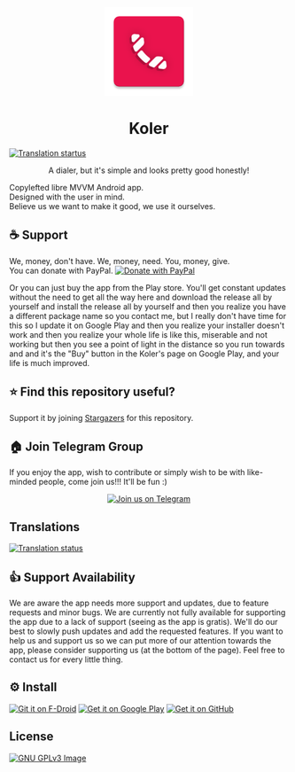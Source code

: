 <p align="center">
	       <img src="./koler/src/main/ic_launcher-web.png" width=160 height=160>
</p>

<h1 align="center">
          Koler
</h1>

<a href="https://hosted.weblate.org/engage/koler/">
<img src="https://hosted.weblate.org/widgets/koler/-/svg-badge.svg" alt="Translation startus" />
</a>

<p align="center">
         A dialer, but it's simple and looks pretty good honestly!
</p>

Copylefted libre MVVM Android app. \
Designed with the user in mind. \
Believe us we want to make it good, we use it ourselves.

## ☕ Support
We, money, don't have.
We, money, need.
You, money, give.
</br>
You can donate with PayPal.
[![Donate with PayPal](https://raw.githubusercontent.com/stefan-niedermann/paypal-donate-button/master/paypal-donate-button.png)](https://paypal.me/theroeiedri?locale.x=en_US)

Or you can just buy the app from the Play store.
You'll get constant updates without the need to get all the way here and download the release all by yourself and install the release all by yourself and then you realize you have a different package name so you contact me, but I really don't have time for this so I update it on Google Play and then you realize your installer doesn't work and then you realize your whole life is like this, miserable and not working but then you see a point of light in the distance so you run towards and and it's the "Buy" button in the Koler's page on Google Play, and your life is much improved.

## ⭐ Find this repository useful?
Support it by joining [Stargazers](https://github.com/Chooloo/koler/stargazers) for this repository.

## 🏠 Join Telegram Group
If you enjoy the app, wish to contribute or simply wish to be with like-minded people, come join us!!! It'll be fun :)

<p align="center">
  <a href="https://t.me/kolerOfficial">
	<img src="https://img.shields.io/badge/Telegram-2CA5E0?style=for-the-badge&logo=telegram&logoColor=white" alt="Join us on Telegram" height="60px">
  </a>
</p>

## Translations

<a href="https://hosted.weblate.org/engage/koler/">
<img src="https://hosted.weblate.org/widgets/koler/-/multi-auto.svg" alt="Translation status" />
</a>

## 👍 Support Availability
We are aware the app needs more support and updates, due to feature requests and minor bugs.
We are currently not fully available for supporting the app due to a lack of support (seeing as the app is gratis).
We'll do our best to slowly push updates and add the requested features.
If you want to help us and support us so we can put more of our attention towards the app, please consider supporting us (at the bottom of the page).
Feel free to contact us for every little thing.

## ⚙️ Install
[<img src="https://fdroid.gitlab.io/artwork/badge/get-it-on.png" alt="Git it on F-Droid" height="80">](https://f-droid.org/app/com.chooloo.www.koler)
[<img src="https://play.google.com/intl/en_us/badges/images/generic/en_badge_web_generic.png" alt="Get it on Google Play" height="80">](https://play.google.com/store/apps/details?id=com.chooloo.www.koler)
[<img src="https://github.com/machiav3lli/oandbackupx/blob/034b226cea5c1b30eb4f6a6f313e4dadcbb0ece4/badge_github.png" alt="Get it on GitHub" height="80">](https://github.com/Chooloo/koler/releases)

## License
[![GNU GPLv3 Image](https://www.gnu.org/graphics/gplv3-127x51.png)](https://www.gnu.org/licenses/gpl-3.0.en.html)
